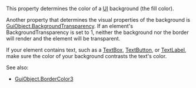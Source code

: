 This property determines the color of a [UI](https://create.roblox.com/docs/reference/engine/classes/GuiObject) background (the
fill color).

Another property that determines the visual properties of the background
is [GuiObject.BackgroundTransparency](https://create.roblox.com/docs/reference/engine/classes/GuiObject#BackgroundTransparency). If an element's
BackgroundTransparency is set to 1, neither the background nor the border
will render and the element will be transparent.

If your element contains text, such as a [TextBox](https://create.roblox.com/docs/reference/engine/classes/TextBox), [TextButton](https://create.roblox.com/docs/reference/engine/classes/TextButton), or
[TextLabel](https://create.roblox.com/docs/reference/engine/classes/TextLabel), make sure the color of your background contrasts the text's
color.

See also:

- [GuiObject.BorderColor3](https://create.roblox.com/docs/reference/engine/classes/GuiObject#BorderColor3)
